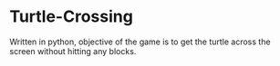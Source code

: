 # Turtle-Crossing
Written in python, objective of the game is to get the turtle across the screen without hitting any blocks.
